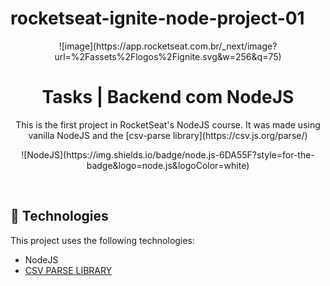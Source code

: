 # rocketseat-ignite-node-project-01
<p align=center>
![image](https://app.rocketseat.com.br/_next/image?url=%2Fassets%2Flogos%2Fignite.svg&w=256&q=75)
</p>

<h1 align="center"> Tasks | Backend com NodeJS  </h1>

<p align="center">
This is the first project in RocketSeat's NodeJS course. It was made using vanilla NodeJS and the [csv-parse library](https://csv.js.org/parse/) 



<p align="center">
 ![NodeJS](https://img.shields.io/badge/node.js-6DA55F?style=for-the-badge&logo=node.js&logoColor=white)
</p>

<br>


## 🚀 Technologies

This project uses the following technologies: 

- NodeJS
- [CSV PARSE LIBRARY](https://csv.js.org/parse/) 



